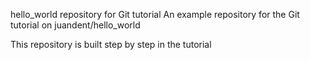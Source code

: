 hello_world repository for Git tutorial 
An example repository for the Git tutorial on juandent/hello_world

This repository is built step by step in the tutorial
